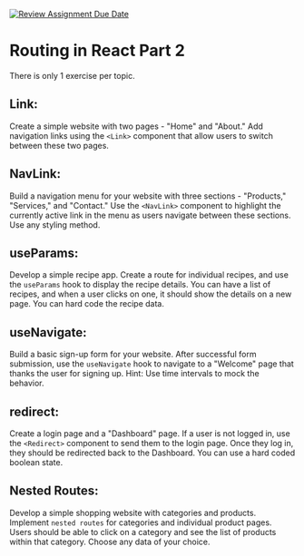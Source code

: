 [![Review Assignment Due Date](https://classroom.github.com/assets/deadline-readme-button-24ddc0f5d75046c5622901739e7c5dd533143b0c8e959d652212380cedb1ea36.svg)](https://classroom.github.com/a/huPuwPBJ)
# Routing in React Part 2

There is only 1 exercise per topic.

## Link:

Create a simple website with two pages - "Home" and "About." Add navigation links using the `<Link>` component that allow users to switch between these two pages.

## NavLink:

Build a navigation menu for your website with three sections - "Products," "Services," and "Contact." Use the `<NavLink>` component to highlight the currently active link in the menu as users navigate between these sections. Use any styling method.

## useParams:

Develop a simple recipe app. Create a route for individual recipes, and use the `useParams` hook to display the recipe details. You can have a list of recipes, and when a user clicks on one, it should show the details on a new page. You can hard code the recipe data.

## useNavigate:

Build a basic sign-up form for your website. After successful form submission, use the `useNavigate` hook to navigate to a "Welcome" page that thanks the user for signing up. Hint: Use time intervals to mock the behavior.

## redirect:

Create a login page and a "Dashboard" page. If a user is not logged in, use the `<Redirect>` component to send them to the login page. Once they log in, they should be redirected back to the Dashboard. You can use a hard coded boolean state.

## Nested Routes:

Develop a simple shopping website with categories and products. Implement `nested routes` for categories and individual product pages. Users should be able to click on a category and see the list of products within that category. Choose any data of your choice.
